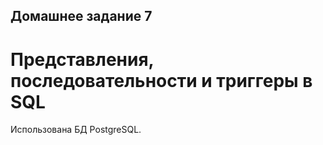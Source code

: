 ## Домашнее задание 7

# Представления, последовательности и триггеры в SQL

Использована БД PostgreSQL.